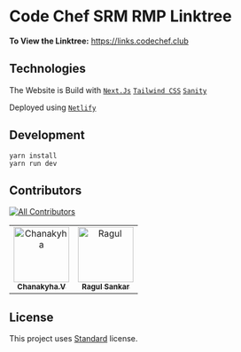# Code Chef SRM RMP Linktree

**To View the Linktree:** https://links.codechef.club

## Technologies

The Website is Build with [`Next.Js`](https://nextjs.org/) [`Tailwind CSS`](https://tailwindcss.com/) [`Sanity`](https://www.sanity.io/)

Deployed using [`Netlify`](https://www.netlify.com/)

## Development

```
yarn install
yarn run dev
```

## Contributors

[![All Contributors](https://img.shields.io/badge/All_Contributors-2-green.svg?style=flat-square)](#contributors-)

<!-- ALL-CONTRIBUTORS-BADGE:END -->

<table>
  <tbody>
    <tr>
      <td align="center"><a href="https://chanakyha-coder.xyz"><img src="https://avatars.githubusercontent.com/u/66877639?v=4" width="100px;" alt="Chanakyha"/><br /><sub><b>Chanakyha.V</b></sub></a><br /></td>
      <td align="center"><a href="https://linktr.ee/iam_ragul"><img src="https://avatars.githubusercontent.com/u/86113269?v=4" width="100px;" alt="Ragul"/><br /><sub><b>Ragul Sankar</b></sub></a><br /></td>
      </tr>
  </tbody>
</table>

## License

This project uses [Standard]() license.

